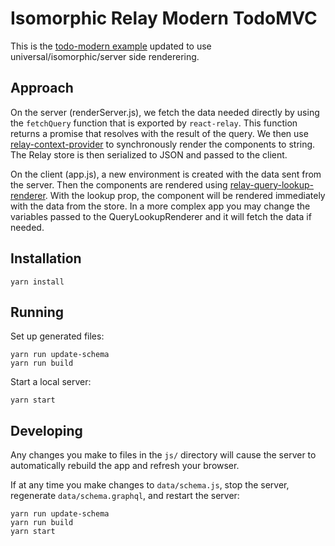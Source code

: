 # Isomorphic Relay Modern TodoMVC

This is the [todo-modern example](https://github.com/relayjs/relay-examples/tree/master/todo-modern) updated to use universal/isomorphic/server side renderering. 

## Approach
On the server (renderServer.js), we fetch the data needed directly by using the `fetchQuery` function that is exported by `react-relay`. This function returns a promise that resolves with the result of the query. We then use [relay-context-provider](https://www.npmjs.com/package/relay-context-provider) to synchronously render the components to string. The Relay store is then serialized to JSON and passed to the client.

On the client (app.js), a new environment is created with the data sent from the server. Then the components are rendered using [relay-query-lookup-renderer](https://www.npmjs.com/package/relay-query-lookup-renderer). With the lookup prop, the component will be rendered immediately with the data from the store. In a more complex app you may change the variables passed to the QueryLookupRenderer and it will fetch the data if needed.

## Installation

```
yarn install
```

## Running

Set up generated files:

```
yarn run update-schema
yarn run build
```

Start a local server:

```
yarn start
```

## Developing

Any changes you make to files in the `js/` directory will cause the server to
automatically rebuild the app and refresh your browser.

If at any time you make changes to `data/schema.js`, stop the server,
regenerate `data/schema.graphql`, and restart the server:

```
yarn run update-schema
yarn run build
yarn start
```

